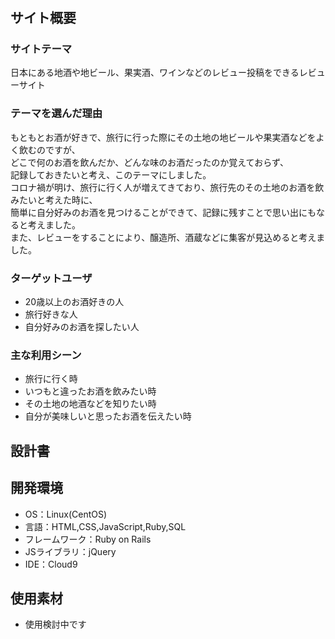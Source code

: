 # <Japanese Sake Meguri>

## サイト概要
### サイトテーマ
日本にある地酒や地ビール、果実酒、ワインなどのレビュー投稿をできるレビューサイト

### テーマを選んだ理由
もともとお酒が好きで、旅行に行った際にその土地の地ビールや果実酒などをよく飲むのですが、  
どこで何のお酒を飲んだか、どんな味のお酒だったのか覚えておらず、  
記録しておきたいと考え、このテーマにしました。  
コロナ禍が明け、旅行に行く人が増えてきており、旅行先のその土地のお酒を飲みたいと考えた時に、  
簡単に自分好みのお酒を見つけることができて、記録に残すことで思い出にもなると考えました。  
また、レビューをすることにより、醸造所、酒蔵などに集客が見込めると考えました。  

### ターゲットユーザ
- 20歳以上のお酒好きの人
- 旅行好きな人
- 自分好みのお酒を探したい人

### 主な利用シーン
- 旅行に行く時
- いつもと違ったお酒を飲みたい時
- その土地の地酒などを知りたい時
- 自分が美味しいと思ったお酒を伝えたい時

## 設計書

## 開発環境
- OS：Linux(CentOS)
- 言語：HTML,CSS,JavaScript,Ruby,SQL
- フレームワーク：Ruby on Rails
- JSライブラリ：jQuery
- IDE：Cloud9

## 使用素材
- 使用検討中です
